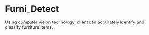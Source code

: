 # Furni_Detect
Using computer vision technology, client can accurately identify and classify furniture items.

